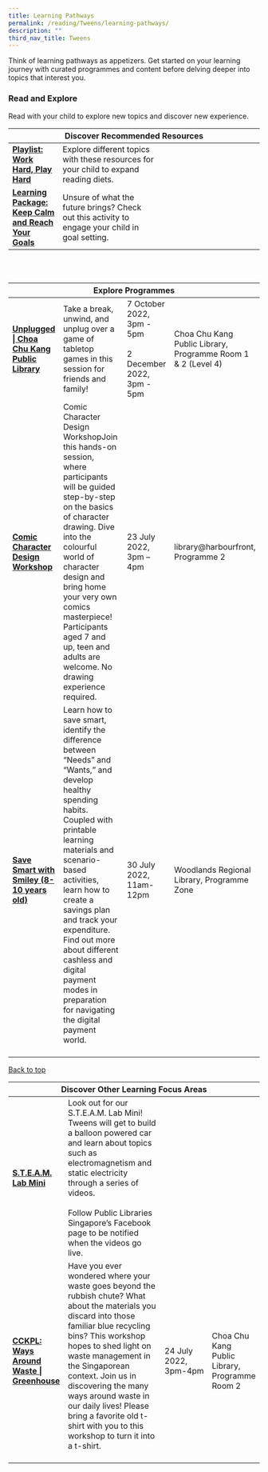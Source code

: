 ```yaml
---
title: Learning Pathways
permalink: /reading/Tweens/learning-pathways/
description: ""
third_nav_title: Tweens
---
```

<style type="text/css">
/* Links */
.content a { color: #322987; }
.content a:focus,
.content a:hover { color: #28216c; }

/* Button Outline */
.bp-button { padding-left: 1.5rem; padding-right: 1.5rem; }
.bp-button.is-primary-outline { border: 1px solid #322987; color: #322987; background-color: transparent; text-decoration: none; }
.bp-button.is-primary-outline:focus,
.bp-button.is-primary-outline:hover { border: 1px solid #322987; color: #cff2e8; background-color: #322987; text-decoration: none; }

/* Responsive Iframe */
.responsive-iframe { position: absolute; top: 0; left: 0; bottom: 0; right: 0; width: 100%; height: 100%; }
.responsive-iframe-container { position: relative; overflow: hidden; width: 100%; }
.responsive-iframe-container.ratio-16by9 { padding-top: 56.25%; }
.responsive-iframe-container.ratio-4by3 { padding-top: 75%; }
.responsive-iframe-container.ratio-3by2 { padding-top: 66.66%; }
.responsive-iframe-container.ratio-1by1 { padding-top: 100%; }
</style>
Think of learning pathways as appetizers. Get started on your learning journey with curated programmes and content before delving deeper into topics that interest you.

<h3><b> Read and Explore</b></h3>
Read with your child to explore new topics and discover new experience.
<div class="horizontal-scroll margin--bottom--lg">
  <table class="generic-table">
    <thead>
      <tr>
        <th colspan="4" class="is-uppercase has-weight-normal">Discover Recommended Resources</th>
      </tr>
    </thead>
    <tbody>
      <tr>
        <td style="width: 20%;"><a href="/reading/tweens/content#work-hard-play-hard" target="_blank"><b>Playlist: Work Hard, Play Hard</b></a></td>
        <td style="width: 40%;"> Explore different topics with these resources for your child to expand reading diets. </td>
        <td style="width: 20%;"> </td>
        <td style="width: 20%;"> </td>
      </tr>
      <tr>
        <td style="width: 20%;"><a href="/reading/tweens/content#lp-keep-calm"><b>Learning Package: Keep Calm and Reach Your Goals</b></a></td>
         <td style="width: 40%;">Unsure of what the future brings? Check out this activity to engage your child in goal setting.</td>
        <td style="width: 20%;"> </td>
        <td style="width: 20%;"> </td>
    </tr>
    </tbody>
  </table>
</div>

<div class="horizontal-scroll margin--bottom--lg">
  <table class="generic-table">
    <thead>
      <tr>
        <th colspan="4" class="is-uppercase has-weight-normal">Explore Programmes</th>
      </tr>
    </thead>
    <tbody>
      <tr>
        <td style="width: 20%;"><a href="https://www.eventbrite.sg/e/unplugged-choa-chu-kang-public-library-tickets-411752702417" target="_blank"><b>Unplugged | Choa Chu Kang Public Library</b></a></td>
        <td style="width: 40%;">Take a break, unwind, and unplug over a game of tabletop games in this session for friends and family! 
					</td><br><br>
        <td style="width: 20%;">7 October 2022, 3pm - 5pm<br><br>2 December 2022, 3pm - 5pm</td>
        <td style="width: 20%;">Choa Chu Kang Public Library, Programme Room 1 & 2 (Level 4)</td>
      </tr>
      <tr>
 <td style="width: 20%;"><a href="https://www.eventbrite.sg/o/golibrary-national-library-board-singapore-26735252849" target="_blank"><b> Comic Character Design Workshop </b></a></td> 
         <td style="width: 40%;">Comic Character Design WorkshopJoin this hands-on session, where participants will be guided step-by-step on the basics of character drawing. Dive into the colourful world of character design and bring home your very own comics masterpiece! Participants aged 7 and up, teen and adults are welcome. No drawing experience required.</td>
         <td style="width: 20%;"> 23 July 2022, 3pm – 4pm </td>
        <td style="width: 20%;">library@harbourfront, Programme 2</td>
			</tr>
        <tr>
<td><a href=" https://www.eventbrite.sg/e/save-smart-with-smiley-8-10-years-old-tickets-352487879737?aff=ebdsoporgprofile" target="_blank"><b>Save Smart with Smiley (8-10 years old)</b></a></td>
        <td>Learn how to save smart, identify the difference between “Needs” and “Wants,” and develop healthy spending habits. Coupled with printable learning materials and scenario-based activities, learn how to create a savings plan and track your expenditure. Find out more about different cashless and digital payment modes in preparation for navigating the digital payment world.
					<br><br> 
        <td>30 July 2022, <br>11am-12pm </td>
        <td>Woodlands Regional Library, Programme Zone</td>
     

<div class="horizontal-scroll margin--bottom--lg">
  <table class="generic-table">
    <thead>
      <tr>
        <th colspan="4" class="is-uppercase has-weight-normal">Discover Other Learning Focus Areas</th>
      </tr>
    </thead>
    <tbody>
      <tr>
      <td style="width: 20%;"><a href="https://www.facebook.com/publiclibrarysg" target="_blank"><b> S.T.E.A.M. Lab Mini</b></a></td>
        <td style="width: 40%;"> Look out for our S.T.E.A.M. Lab Mini! Tweens will get to build a balloon powered car and learn about topics such as electromagnetism and static electricity through a series of videos. <br><br>Follow Public Libraries Singapore’s Facebook page to be notified when the videos go live.</td>
        <td style="width: 20%;"></td>
        <td style="width: 20%;"></td>
      </tr>

<tr>
        <td style="width: 20%;"><a href="https://www.eventbrite.sg/e/cckpl-ways-around-waste-greenhouse-tickets-355026703427?aff=ebdssbdestsearch" target="_blank"><b> CCKPL: Ways Around Waste | Greenhouse </b></a></td>
        <td> Have you ever wondered where your waste goes beyond the rubbish chute? What about the materials you discard into those familiar blue recycling bins? This workshop hopes to shed light on waste management in the Singaporean context. Join us in discovering the many ways around waste in our daily lives! Please bring a favorite old t-shirt with you to this workshop to turn it into a t-shirt. <br><br> 
        <td> 24 July 2022, 3pm-4pm</td>
        <td> Choa Chu Kang Public Library, Programme Room 2</td>
 
<p class="has-text-right margin--top--xl"><a href="#main-content">Back to top</a></p>